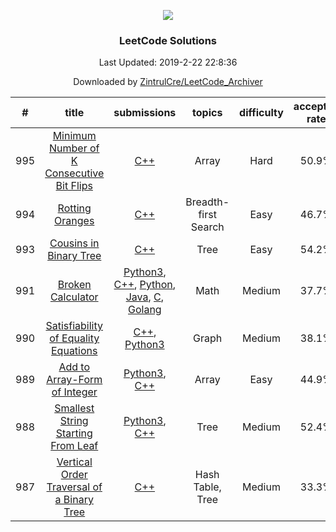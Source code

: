 <p align="center"><img src="https://theme.zdassets.com/theme_assets/9008406/036323c6afd10392aa5b7e3a2eb7557d17955c81.png"></p><h3 align='center'><strong>LeetCode Solutions</strong></center></h3><p align="center">Last Updated: 2019-2-22 22:8:36</p><p align="center">Downloaded by <a href = "https://github.com/ZintrulCre/LeetCode_Archiver">ZintrulCre/LeetCode_Archiver</a></p>

| # | title | submissions | topics | difficulty | accepted rate | likes | dislikes |
| :------: | :------: | :------: | :------: | :------: | :------: | :------: | :------: |
| 995 | [Minimum Number of K Consecutive Bit Flips](https://leetcode.com/problems/minimum-number-of-k-consecutive-bit-flips/) | [C++](cpp/995.cpp) | Array | Hard | 50.9% | 71 | 16
| 994 | [Rotting Oranges](https://leetcode.com/problems/rotting-oranges/) | [C++](cpp/994.cpp) | Breadth-first Search | Easy | 46.7% | 93 | 4
| 993 | [Cousins in Binary Tree](https://leetcode.com/problems/cousins-in-binary-tree/) | [C++](cpp/993.cpp) | Tree | Easy | 54.2% | 50 | 3
| 991 | [Broken Calculator](https://leetcode.com/problems/broken-calculator/) | [Python3](python3/991.py), [C++](cpp/991.cpp), [Python](python/991.py), [Java](java/991.java), [C](c/991.c), [Golang](golang/991.go) | Math | Medium | 37.7% | 76 | 36
| 990 | [Satisfiability of Equality Equations](https://leetcode.com/problems/satisfiability-of-equality-equations/) | [C++](cpp/990.cpp), [Python3](python3/990.py) | Graph | Medium | 38.1% | 113 | 1
| 989 | [Add to Array-Form of Integer](https://leetcode.com/problems/add-to-array-form-of-integer/) | [Python3](python3/989.py), [C++](cpp/989.cpp) | Array | Easy | 44.9% | 51 | 8
| 988 | [Smallest String Starting From Leaf](https://leetcode.com/problems/smallest-string-starting-from-leaf/) | [Python3](python3/988.py), [C++](cpp/988.cpp) | Tree | Medium | 52.4% | 68 | 3
| 987 | [Vertical Order Traversal of a Binary Tree](https://leetcode.com/problems/vertical-order-traversal-of-a-binary-tree/) | [C++](cpp/987.cpp) | Hash Table, Tree | Medium | 33.3% | 55 | 96
